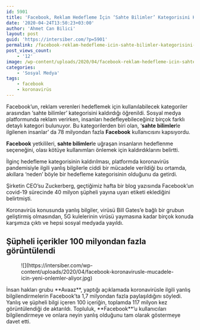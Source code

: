 ```yaml
---
id: 5901
title: 'Facebook, Reklam Hedefleme İçin ‘Sahte Bilimler’ Kategorisini Kaldırdı'
date: '2020-04-24T13:50:23+03:00'
author: 'Ahmet Can Bilici'
layout: post
guid: 'https://intersiber.com/?p=5901'
permalink: /facebook-reklam-hedefleme-icin-sahte-bilimler-kategorisini-kaldirdi/
post_views_count:
    - '12'
image: /wp-content/uploads/2020/04/facebook-reklam-hedefleme-icin-sahte-bilimler-kategorisini-kaldirdi.jpg
categories:
    - 'Sosyal Medya'
tags:
    - facebook
    - koronavirüs
---
```


Facebook’un, reklam verenleri hedeflemek için kullanılabilecek kategoriler arasından ‘sahte bilimler’ kategorisini kaldırdığı öğrenildi. Sosyal medya platformunda reklam verirken, insanları hedefleyebileceğiniz birçok farklı detaylı kategori bulunuyor. Bu kategorilerden biri olan, ‘**sahte bilimler**le ilgilenen insanlar’ da 78 milyondan fazla **Facebook** kullanıcısını kapsıyordu.

**Facebook** yetkilileri, **sahte bilimler**le uğraşan insanların hedeflenme seçeneğini, olası kötüye kullanımları önlemek için kaldırdıklarını belirtti.

İlginç hedefleme kategorisinin kaldırılması, platformda koronavirüs pandemisiyle ilgili yanlış bilgilerle ciddi bir mücadele verildiği bu ortamda, akıllara ‘neden’ böyle bir hedefleme kategorisinin olduğunu da getirdi.

Şirketin CEO’su Zuckerberg, geçtiğimiz hafta bir blog yazısında Facebook’un covid-19 sürecinde 40 milyon şüpheli yayına uyarı etiketi eklediğini belirtmişti.

Koronavirüs konusunda yanlış bilgiler, virüsü Bill Gates’e bağlı bir grubun geliştirmiş olmasından, 5G kulelerinin virüsü yaymasına kadar birçok konuda karşımıza çıktı ve hepsi sosyal medyada yayıldı.

## Şüpheli içerikler 100 milyondan fazla görüntülendi

<figure class="wp-block-image size-large">![](https://intersiber.com/wp-content/uploads/2020/04/facebook-koronavirusle-mucadele-icin-yeni-onlemler-aliyor.jpg)</figure>İnsan hakları grubu **Avaaz**, yaptığı açıklamada koronavirüsle ilgili yanlış bilgilendirmelerin Facebook’ta 1,7 milyondan fazla paylaşıldığını söyledi. Yanlış ve şüpheli bilgi içeren 100 içeriğin, toplamda 117 milyon kez görüntülendiği de aktarıldı. Topluluk, **Facebook**’u kullanıcıları bilgilendirmeye ve onlara neyin yanlış olduğunu tam olarak göstermeye davet etti.